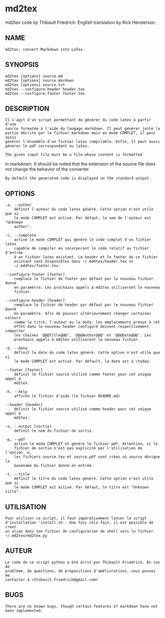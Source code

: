 md2tex
======
md2tex code by Thibault Friedrich. English translation by Rick Henderson.

## NAME

	
	md2tex, convert Markdown into LaTex.

## SYNOPSIS

	md2tex [options] source.md 
	md2tex [options] source.mardown
	md2tex [options] source.txt
	md2tex --configure-header header.tex
	md2tex --configure-footer footer.tex

## DESCRIPTION

    Il s'agit d'un script permettant de générer du code latex à partir d'une
    source formatée à l'aide du langage markdown. Il peut générer juste la
    partie décrite par le fichier markdown mais en mode COMPLET, il peut aussi
    générer l'ensemble d'un fichier latex compilable. Enfin, il peut aussi
    générer le pdf correspondant au latex.

	The given input file must be a file whose content is formatted
in markdown. It should be noted that the extension of the source file does not 
change the behavior of the converter.

	By default the generated code is displayed on the standard output.

## OPTIONS
	
	-a, --author
        définit l'auteur du code latex généré. Cette option n'est utile que si
        le mode COMPLET est activé. Par défaut, le nom de l'auteur est "Unknown
        author".

	-c, --complete
		active le mode COMPLET qui génére le code complet d'un fichier latex
		capable de compiler en incorporant le code relatif au fichier d'entrée
		à un fichier latex existant. Le header et le footer de ce fichier
		existant sont disponibles dans ~/.md4tex/header.tex et
		~/.md4tex/footer.tex.
	
	--configure-footer [footer]
        remplace le fichier de footer par défaut par le nouveau fichier donné
        en paramètre. Les prochains appels à md2tex utiliseront le nouveau
        fichier.

	--configure-header [header]
        remplace le fichier de header par défaut par le nouveau fichier donné
        en paramètre. Afin de pouvoir ultérieurement changer certaines valeurs
        comme le titre, l'auteur ou la date, les emplacements prévus à cet
        effet dans le nouveau header configuré doivent respectivement comporter
        les chaines '@@@Title@@@', '@@@Author@@@' et '@@@Date@@@'. Les
        prochains appels à md2tex utiliseront le nouveau fichier.

	-d, --date
        définit la date du code latex généré. Cette option n'est utile que si
        le mode COMPLET est activé. Par défault, la date est à \today.

    --footer [footer]
        définit le fichier source utilisé comme footer pour cet unique appel à
        md2tex.

    -h, --help
        affiche le fichier d'aide (le fichier README.md)

    --header [header]
        définit le fichier source utilisé comme header pour cet unique appel à
        md2tex.
         
	-o, --output [sortie]
		définit le nom du fichier de sortie. 

	-p, --pdf
		active le mode COMPLET et génère le fichier pdf. Attention, si le
		fichier de sortie n'est pas explicité par l'utilisation de l'option -o,
		les fichiers source.tex et source.pdf sont crées où source désigne la
		basename du fichier donné en entrée.

	-t, --title
        définit le titre du code latex généré. Cette option n'est utile que si
        le mode COMPLET est activé. Par défaut, le titre est "Unknown title".

## UTILISATION

    Pour utiliser ce script, il faut impérativement lancer le script
    d'installation 'install.sh'. Une fois cela fait, il est possible de créer
    un alias dans son fichier de configuration de shell vers le fichier
    ~/.md2tex/md2tex.py

## AUTEUR

    Le code de ce script python a été écrit par Thibault Friedrich.	En cas de
    problème, de questions, de propositions d'améliorations, vous pouvez me
    contacter à <thibault.friedrich@gmail.com>

## BUGS

	There are no known bugs, though certain features of markdown have not been implemented.


